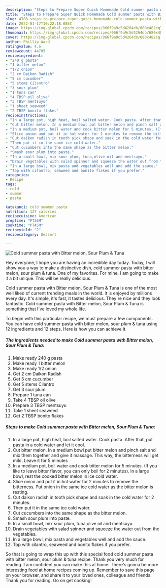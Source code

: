```yaml
---
description: "Steps to Prepare Super Quick Homemade Cold summer pasta with Bitter melon, Sour Plum &amp;amp; Tuna"
title: "Steps to Prepare Super Quick Homemade Cold summer pasta with Bitter melon, Sour Plum &amp;amp; Tuna"
slug: 4708-steps-to-prepare-super-quick-homemade-cold-summer-pasta-with-bitter-melon-sour-plum-and-amp-tuna
date: 2022-01-17T10:22:18.085Z
image: https://img-global.cpcdn.com/recipes/066f9a9c5d4264db/680x482cq70/cold-summer-pasta-with-bitter-melon-sour-plum-tuna-recipe-main-photo.jpg
thumbnail: https://img-global.cpcdn.com/recipes/066f9a9c5d4264db/680x482cq70/cold-summer-pasta-with-bitter-melon-sour-plum-tuna-recipe-main-photo.jpg
cover: https://img-global.cpcdn.com/recipes/066f9a9c5d4264db/680x482cq70/cold-summer-pasta-with-bitter-melon-sour-plum-tuna-recipe-main-photo.jpg
author: Phillip Ward
ratingvalue: 4.6
reviewcount: 44705
recipeingredient:
- "240 g pasta"
- "1 bitter melon"
- "1/2 onion"
- "2 cm Daikon Radish"
- "5 cm cucumber"
- "5 stems Cilantro"
- "3 sour plum"
- "1 tuna can"
- "4 TBSP oil olive"
- "3 TBSP mentsuyu"
- "1 sheet seaweed"
- "2 TBSP bonito flakes"
recipeinstructions:
- "In a large pot, high heat, boil salted water. Cook pasta. After that, put pasta in a cold water and let it cool."
- "Cut bitter melon. In a medium bowl put bitter melon and pinch salt and mix them together and give it massage. This way, the bitterness will get mild. Leave it for 5 minutes"
- "In a medium pot, boil water and cook bitter melon for 5 minutes. (If you like to leave bitter flavor, you can only boil for 2 minutes). In a large bowl, rest the cooked bitter melon in ice cold water."
- "Slice onion and put it in hot water for 2 minutes to remove the bitterness. Put onion in the same ice cold water as the bitter melon is resting."
- "Cut daikon radish in tooth pick shape and soak in the cold water for 2 minutes."
- "Then put it in the same ice cold water."
- "Cut cucumbers into the same shape as the bitter melon."
- "Smash sour plum into paste."
- "In a small bowl, mix sour plum, tuna,olive oil and mentsuyu."
- "Drain vegetables with salad spinner and squeeze the water out from the vegetables."
- "In a large bowl, mix pasta and vegetables well and add the sauce."
- "Top with cilantro, seaweed and bonito flakes if you prefer."
categories:
- Recipe
tags:
- cold
- summer
- pasta

katakunci: cold summer pasta 
nutrition: 127 calories
recipecuisine: American
preptime: "PT36M"
cooktime: "PT45M"
recipeyield: "2"
recipecategory: Dessert

---
```



![Cold summer pasta with Bitter melon, Sour Plum &amp; Tuna](https://img-global.cpcdn.com/recipes/066f9a9c5d4264db/680x482cq70/cold-summer-pasta-with-bitter-melon-sour-plum-tuna-recipe-main-photo.jpg)

Hey everyone, I hope you are having an incredible day today. Today, I will show you a way to make a distinctive dish, cold summer pasta with bitter melon, sour plum &amp; tuna. One of my favorites. For mine, I am going to make it a bit unique. This will be really delicious.



Cold summer pasta with Bitter melon, Sour Plum &amp; Tuna is one of the most well liked of current trending meals in the world. It is enjoyed by millions every day. It's simple, it's fast, it tastes delicious. They're nice and they look fantastic. Cold summer pasta with Bitter melon, Sour Plum &amp; Tuna is something that I've loved my whole life.


To begin with this particular recipe, we must prepare a few components. You can have cold summer pasta with bitter melon, sour plum &amp; tuna using 12 ingredients and 12 steps. Here is how you can achieve it.

<!--inarticleads1-->

##### The ingredients needed to make Cold summer pasta with Bitter melon, Sour Plum &amp; Tuna:

1. Make ready 240 g pasta
1. Make ready 1 bitter melon
1. Make ready 1/2 onion
1. Get 2 cm Daikon Radish
1. Get 5 cm cucumber
1. Get 5 stems Cilantro
1. Get 3 sour plum
1. Prepare 1 tuna can
1. Take 4 TBSP oil olive
1. Prepare 3 TBSP mentsuyu
1. Take 1 sheet seaweed
1. Get 2 TBSP bonito flakes




<!--inarticleads2-->

##### Steps to make Cold summer pasta with Bitter melon, Sour Plum &amp; Tuna:

1. In a large pot, high heat, boil salted water. Cook pasta. After that, put pasta in a cold water and let it cool.
1. Cut bitter melon. In a medium bowl put bitter melon and pinch salt and mix them together and give it massage. This way, the bitterness will get mild. Leave it for 5 minutes
1. In a medium pot, boil water and cook bitter melon for 5 minutes. (If you like to leave bitter flavor, you can only boil for 2 minutes). In a large bowl, rest the cooked bitter melon in ice cold water.
1. Slice onion and put it in hot water for 2 minutes to remove the bitterness. Put onion in the same ice cold water as the bitter melon is resting.
1. Cut daikon radish in tooth pick shape and soak in the cold water for 2 minutes.
1. Then put it in the same ice cold water.
1. Cut cucumbers into the same shape as the bitter melon.
1. Smash sour plum into paste.
1. In a small bowl, mix sour plum, tuna,olive oil and mentsuyu.
1. Drain vegetables with salad spinner and squeeze the water out from the vegetables.
1. In a large bowl, mix pasta and vegetables well and add the sauce.
1. Top with cilantro, seaweed and bonito flakes if you prefer.




So that is going to wrap this up with this special food cold summer pasta with bitter melon, sour plum &amp; tuna recipe. Thank you very much for reading. I am confident you can make this at home. There's gonna be more interesting food at home recipes coming up. Remember to save this page on your browser, and share it to your loved ones, colleague and friends. Thank you for reading. Go on get cooking!
